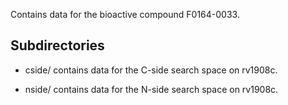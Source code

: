 Contains data for the bioactive compound F0164-0033.

## Subdirectories

- cside/ contains data for the C-side search space on rv1908c.

- nside/ contains data for the N-side search space on rv1908c.

